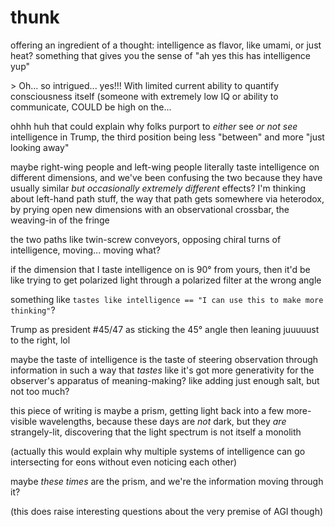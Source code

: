 # thunk

offering an ingredient of a thought: intelligence as flavor, like umami, or just heat? something that gives you the sense of "ah yes this has intelligence yup"

\> Oh... so intrigued... yes!!! With limited current ability to quantify consciousness itself (someone with extremely low IQ or ability to communicate, COULD be high on the...

ohhh huh that could explain why folks purport to _either_ see _or not see_ intelligence in Trump, the third position being less "between" and more "just looking away"

maybe right-wing people and left-wing people literally taste intelligence on different dimensions, and we've been confusing the two because they have usually similar _but occasionally extremely different_ effects? I'm thinking about left-hand path stuff, the way that path gets somewhere via heterodox, by prying open new dimensions with an observational crossbar, the weaving-in of the fringe

the two paths like twin-screw conveyors, opposing chiral turns of intelligence, moving... moving what?

if the dimension that I taste intelligence on is 90° from yours, then it'd be like trying to get polarized light through a polarized filter at the wrong angle

something like `tastes like intelligence == "I can use this to make more thinking"`?

Trump as president #45/47 as sticking the 45° angle then leaning juuuuust to the right, lol

maybe the taste of intelligence is the taste of steering observation through information in such a way that _tastes_ like it's got more generativity for the observer's apparatus of meaning-making? like adding just enough salt, but not too much?

this piece of writing is maybe a prism, getting light back into a few more-visible wavelengths, because these days are _not_ dark, but they _are_ strangely-lit, discovering that the light spectrum is not itself a monolith

(actually this would explain why multiple systems of intelligence can go intersecting for eons without even noticing each other)

maybe _these times_ are the prism, and we're the information moving through it?

(this does raise interesting questions about the very premise of AGI though)
